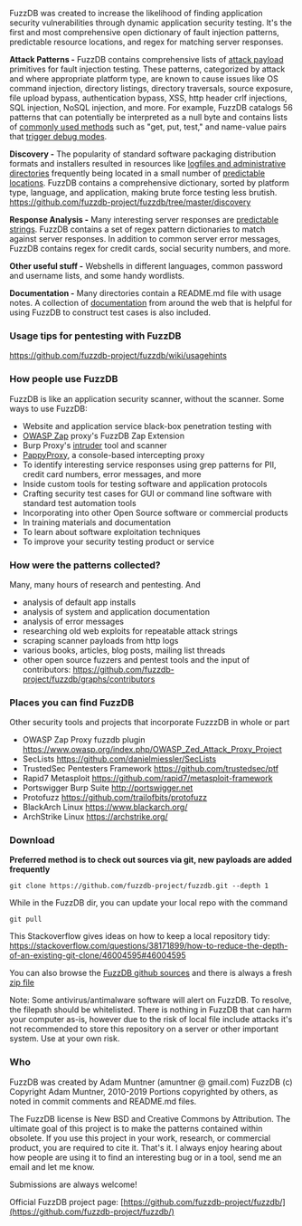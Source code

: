 FuzzDB was created to increase the likelihood of finding application security vulnerabilities through dynamic application security testing. It's the first and most comprehensive open dictionary of fault injection patterns, predictable resource locations, and regex for matching server responses.  

**Attack Patterns -**
FuzzDB contains comprehensive lists of [attack payload](https://github.com/fuzzdb-project/fuzzdb/tree/master/attack) primitives for fault injection testing. 
These patterns, categorized by attack and where appropriate platform type, are known to cause issues like OS command injection, directory listings, directory traversals, source exposure, file upload bypass, authentication bypass, XSS, http header crlf injections, SQL injection, NoSQL injection, and more. For example, FuzzDB catalogs 56 patterns that can potentially be interpreted as a null byte and contains lists of [commonly used methods](https://github.com/fuzzdb-project/fuzzdb/blob/master/attack/business-logic/CommonMethodNames.txt) such as "get, put, test," and name-value pairs that [trigger debug modes](https://github.com/fuzzdb-project/fuzzdb/blob/master/attack/business-logic/CommonDebugParamNames.txt).<br>

**Discovery -**
The popularity of standard software packaging distribution formats and installers resulted in resources like [logfiles and administrative directories](http://www.owasp.org/index.php/Forced_browsing) frequently being located in a small number of [predictable locations](https://github.com/fuzzdb-project/fuzzdb/tree/master/discovery/predictable-filepaths).
FuzzDB contains a comprehensive dictionary, sorted by platform type, language, and application, making brute force testing less brutish.<br>
https://github.com/fuzzdb-project/fuzzdb/tree/master/discovery

**Response Analysis -**
Many interesting server responses are [predictable strings](https://github.com/fuzzdb-project/fuzzdb/tree/master/regex). 
FuzzDB contains a set of regex pattern dictionaries to match against server responses. In addition to common server error messages, FuzzDB contains regex for credit cards, social security numbers, and more.<br>

**Other useful stuff -**
Webshells in different languages, common password and username lists, and some handy wordlists.

**Documentation -**
Many directories contain a README.md file with usage notes.
A collection of [documentation](https://github.com/fuzzdb-project/fuzzdb/tree/master/docs) from around the web that is helpful for using FuzzDB to construct test cases is also included. <br>

### Usage tips for pentesting with FuzzDB ###
https://github.com/fuzzdb-project/fuzzdb/wiki/usagehints

### How people use FuzzDB ###
FuzzDB is like an application security scanner, without the scanner. 
Some ways to use FuzzDB:
  * Website and application service black-box penetration testing with 
   * [OWASP Zap](https://www.owasp.org/index.php/OWASP_Zed_Attack_Proxy_Project) proxy's FuzzDB Zap Extension 
   * Burp Proxy's [intruder](http://portswigger.net/intruder/) tool and scanner
   * [PappyProxy](http://www.pappyproxy.com/), a console-based intercepting proxy
  * To identify interesting service responses using grep patterns for PII, credit card numbers, error messages, and more
  * Inside custom tools for testing software and application protocols
  * Crafting security test cases for GUI or command line software with standard test automation tools
  * Incorporating into other Open Source software or commercial products
  * In training materials and documentation
  * To learn about software exploitation techniques
  * To improve your security testing product or service
 
### How were the patterns collected? ###
Many, many hours of research and pentesting. And
  * analysis of default app installs
  * analysis of system and application documentation
  * analysis of error messages
  * researching old web exploits for repeatable attack strings
  * scraping scanner payloads from  http logs
  * various books, articles, blog posts, mailing list threads
  * other open source fuzzers and pentest tools
and the input of contributors: https://github.com/fuzzdb-project/fuzzdb/graphs/contributors

### Places you can find FuzzDB ###
Other security tools and projects that incorporate FuzzzDB in whole or part
  * OWASP Zap Proxy fuzzdb plugin https://www.owasp.org/index.php/OWASP_Zed_Attack_Proxy_Project
  * SecLists https://github.com/danielmiessler/SecLists
  * TrustedSec Pentesters Framework https://github.com/trustedsec/ptf
  * Rapid7 Metasploit https://github.com/rapid7/metasploit-framework
  * Portswigger Burp Suite http://portswigger.net
  * Protofuzz https://github.com/trailofbits/protofuzz
  * BlackArch Linux https://www.blackarch.org/
  * ArchStrike Linux https://archstrike.org/

### Download ###
**Preferred method is to check out sources via git, new payloads are added frequently**

```
git clone https://github.com/fuzzdb-project/fuzzdb.git --depth 1

```
While in the FuzzDB dir, you can update your local repo with the command
```
git pull
```
This Stackoverflow gives ideas on how to keep a local repository tidy: https://stackoverflow.com/questions/38171899/how-to-reduce-the-depth-of-an-existing-git-clone/46004595#46004595

You can also browse the [FuzzDB github sources](https://github.com/fuzzdb-project/fuzzdb/) and there is always a fresh [zip file](https://github.com/fuzzdb-project/fuzzdb/archive/master.zip)

Note: Some antivirus/antimalware software will alert on FuzzDB. To resolve, the filepath should be whitelisted. There is nothing in FuzzDB that can harm your computer as-is, however due to the risk of local file include attacks it's not recommended to store this repository on a server or other important system. Use at your own risk. 

### Who ###
FuzzDB was created by Adam Muntner (amuntner @ gmail.com)
FuzzDB (c) Copyright Adam Muntner, 2010-2019
Portions copyrighted by others, as noted in commit comments and README.md files. 

The FuzzDB license is New BSD and Creative Commons by Attribution. The ultimate goal of this project is to make the patterns contained within obsolete. If you use this project in your work, research, or commercial product, you are required to cite it. That's it. I always enjoy hearing about how people are using it to find an interesting bug or in a tool, send me an email and let me know. 

Submissions are always welcome!

Official FuzzDB project page: [https://github.com/fuzzdb-project/fuzzdb/](https://github.com/fuzzdb-project/fuzzdb/)
